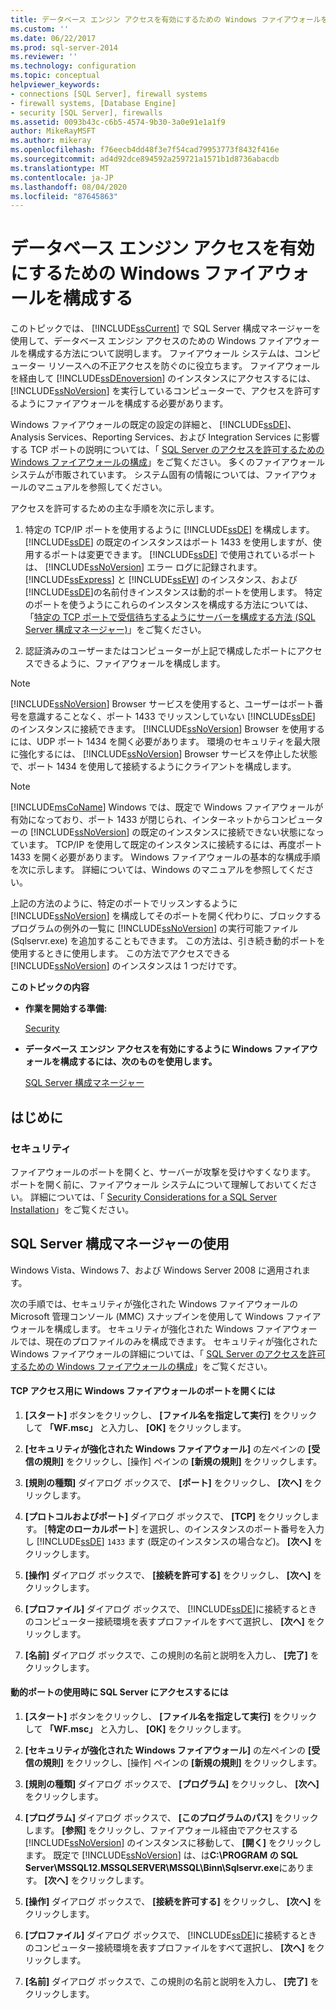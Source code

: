 ```yaml
---
title: データベース エンジン アクセスを有効にするための Windows ファイアウォールを構成する | Microsoft Docs
ms.custom: ''
ms.date: 06/22/2017
ms.prod: sql-server-2014
ms.reviewer: ''
ms.technology: configuration
ms.topic: conceptual
helpviewer_keywords:
- connections [SQL Server], firewall systems
- firewall systems, [Database Engine]
- security [SQL Server], firewalls
ms.assetid: 0093b43c-c6b5-4574-9b30-3a0e91e1a1f9
author: MikeRayMSFT
ms.author: mikeray
ms.openlocfilehash: f76eecb4dd48f3e7f54cad79953773f8432f416e
ms.sourcegitcommit: ad4d92dce894592a259721a1571b1d8736abacdb
ms.translationtype: MT
ms.contentlocale: ja-JP
ms.lasthandoff: 08/04/2020
ms.locfileid: "87645863"
---
```

# <a name="configure-a-windows-firewall-for-database-engine-access"></a>データベース エンジン アクセスを有効にするための Windows ファイアウォールを構成する
  このトピックでは、 [!INCLUDE[ssCurrent](../../includes/sscurrent-md.md)] で SQL Server 構成マネージャーを使用して、データベース エンジン アクセスのための Windows ファイアウォールを構成する方法について説明します。 ファイアウォール システムは、コンピューター リソースへの不正アクセスを防ぐのに役立ちます。 ファイアウォールを経由して [!INCLUDE[ssDEnoversion](../../includes/ssdenoversion-md.md)] のインスタンスにアクセスするには、 [!INCLUDE[ssNoVersion](../../includes/ssnoversion-md.md)] を実行しているコンピューターで、アクセスを許可するようにファイアウォールを構成する必要があります。  
  
 Windows ファイアウォールの既定の設定の詳細と、 [!INCLUDE[ssDE](../../includes/ssde-md.md)]、Analysis Services、Reporting Services、および Integration Services に影響する TCP ポートの説明については、「 [SQL Server のアクセスを許可するための Windows ファイアウォールの構成](../../sql-server/install/configure-the-windows-firewall-to-allow-sql-server-access.md)」をご覧ください。 多くのファイアウォール システムが市販されています。 システム固有の情報については、ファイアウォールのマニュアルを参照してください。  
  
 アクセスを許可するための主な手順を次に示します。  
  
1.  特定の TCP/IP ポートを使用するように [!INCLUDE[ssDE](../../includes/ssde-md.md)] を構成します。 [!INCLUDE[ssDE](../../includes/ssde-md.md)] の既定のインスタンスはポート 1433 を使用しますが、使用するポートは変更できます。 [!INCLUDE[ssDE](../../includes/ssde-md.md)] で使用されているポートは、 [!INCLUDE[ssNoVersion](../../includes/ssnoversion-md.md)] エラー ログに記録されます。 [!INCLUDE[ssExpress](../../includes/ssexpress-md.md)] と [!INCLUDE[ssEW](../../includes/ssew-md.md)] のインスタンス、および[!INCLUDE[ssDE](../../includes/ssde-md.md)]の名前付きインスタンスは動的ポートを使用します。 特定のポートを使うようにこれらのインスタンスを構成する方法については、「[特定の TCP ポートで受信待ちするようにサーバーを構成する方法 &#40;SQL Server 構成マネージャー&#41;](configure-a-server-to-listen-on-a-specific-tcp-port.md)」をご覧ください。  
  
2.  認証済みのユーザーまたはコンピューターが上記で構成したポートにアクセスできるように、ファイアウォールを構成します。  
  
> [!NOTE]  
>  [!INCLUDE[ssNoVersion](../../includes/ssnoversion-md.md)] Browser サービスを使用すると、ユーザーはポート番号を意識することなく、ポート 1433 でリッスンしていない [!INCLUDE[ssDE](../../includes/ssde-md.md)] のインスタンスに接続できます。 [!INCLUDE[ssNoVersion](../../includes/ssnoversion-md.md)] Browser を使用するには、UDP ポート 1434 を開く必要があります。 環境のセキュリティを最大限に強化するには、 [!INCLUDE[ssNoVersion](../../includes/ssnoversion-md.md)] Browser サービスを停止した状態で、ポート 1434 を使用して接続するようにクライアントを構成します。  
  
> [!NOTE]  
>  [!INCLUDE[msCoName](../../includes/msconame-md.md)] Windows では、既定で Windows ファイアウォールが有効になっており、ポート 1433 が閉じられ、インターネットからコンピューターの [!INCLUDE[ssNoVersion](../../includes/ssnoversion-md.md)] の既定のインスタンスに接続できない状態になっています。 TCP/IP を使用して既定のインスタンスに接続するには、再度ポート 1433 を開く必要があります。 Windows ファイアウォールの基本的な構成手順を次に示します。 詳細については、Windows のマニュアルを参照してください。  
  
 上記の方法のように、特定のポートでリッスンするように [!INCLUDE[ssNoVersion](../../includes/ssnoversion-md.md)] を構成してそのポートを開く代わりに、ブロックするプログラムの例外の一覧に [!INCLUDE[ssNoVersion](../../includes/ssnoversion-md.md)] の実行可能ファイル (Sqlservr.exe) を追加することもできます。 この方法は、引き続き動的ポートを使用するときに使用します。 この方法でアクセスできる [!INCLUDE[ssNoVersion](../../includes/ssnoversion-md.md)] のインスタンスは 1 つだけです。  
  
 **このトピックの内容**  
  
-   **作業を開始する準備:**  
  
     [Security](#Security)  
  
-   **データベース エンジン アクセスを有効にするように Windows ファイアウォールを構成するには、次のものを使用します。**  
  
     [SQL Server 構成マネージャー](#SSMSProcedure)  
  
## <a name="before-you-begin"></a>はじめに  
  
###  <a name="security"></a><a name="Security"></a> セキュリティ  
 ファイアウォールのポートを開くと、サーバーが攻撃を受けやすくなります。 ポートを開く前に、ファイアウォール システムについて理解しておいてください。 詳細については、「 [Security Considerations for a SQL Server Installation](../../sql-server/install/security-considerations-for-a-sql-server-installation.md)」をご覧ください。  
  
##  <a name="using-sql-server-configuration-manager"></a><a name="SSMSProcedure"></a> SQL Server 構成マネージャーの使用  
 Windows Vista、Windows 7、および Windows Server 2008 に適用されます。  
  
 次の手順では、セキュリティが強化された Windows ファイアウォールの Microsoft 管理コンソール (MMC) スナップインを使用して Windows ファイアウォールを構成します。 セキュリティが強化された Windows ファイアウォールでは、現在のプロファイルのみを構成できます。 セキュリティが強化された Windows ファイアウォールの詳細については、「 [SQL Server のアクセスを許可するための Windows ファイアウォールの構成](../../sql-server/install/configure-the-windows-firewall-to-allow-sql-server-access.md)」をご覧ください。  
  
#### <a name="to-open-a-port-in-the-windows-firewall-for-tcp-access"></a>TCP アクセス用に Windows ファイアウォールのポートを開くには  
  
1.  **[スタート]** ボタンをクリックし、 **[ファイル名を指定して実行]** をクリックして **「WF.msc」** と入力し、 **[OK]** をクリックします。  
  
2.  **[セキュリティが強化された Windows ファイアウォール]** の左ペインの **[受信の規則]** をクリックし、[操作] ペインの **[新規の規則]** をクリックします。  
  
3.  **[規則の種類]** ダイアログ ボックスで、 **[ポート]** をクリックし、 **[次へ]** をクリックします。  
  
4.  **[プロトコルおよびポート]** ダイアログ ボックスで、 **[TCP]** をクリックします。 [**特定のローカルポート**] を選択し、のインスタンスのポート番号を入力し [!INCLUDE[ssDE](../../includes/ssde-md.md)] `1433` ます (既定のインスタンスの場合など)。 **[次へ]** をクリックします。  
  
5.  **[操作]** ダイアログ ボックスで、 **[接続を許可する]** をクリックし、 **[次へ]** をクリックします。  
  
6.  **[プロファイル]** ダイアログ ボックスで、 [!INCLUDE[ssDE](../../includes/ssde-md.md)]に接続するときのコンピューター接続環境を表すプロファイルをすべて選択し、 **[次へ]** をクリックします。  
  
7.  **[名前]** ダイアログ ボックスで、この規則の名前と説明を入力し、 **[完了]** をクリックします。  
  
#### <a name="to-open-access-to-sql-server-when-using-dynamic-ports"></a>動的ポートの使用時に SQL Server にアクセスするには  
  
1.  **[スタート]** ボタンをクリックし、 **[ファイル名を指定して実行]** をクリックして **「WF.msc」** と入力し、 **[OK]** をクリックします。  
  
2.  **[セキュリティが強化された Windows ファイアウォール]** の左ペインの **[受信の規則]** をクリックし、[操作] ペインの **[新規の規則]** をクリックします。  
  
3.  **[規則の種類]** ダイアログ ボックスで、 **[プログラム]** をクリックし、 **[次へ]** をクリックします。  
  
4.  **[プログラム]** ダイアログ ボックスで、 **[このプログラムのパス]** をクリックします。 **[参照]** をクリックし、ファイアウォール経由でアクセスする [!INCLUDE[ssNoVersion](../../includes/ssnoversion-md.md)] のインスタンスに移動して、 **[開く]** をクリックします。 既定で [!INCLUDE[ssNoVersion](../../includes/ssnoversion-md.md)] は、は**C:\PROGRAM の SQL Server\MSSQL12.MSSQLSERVER\MSSQL\Binn\Sqlservr.exe**にあります。 **[次へ]** をクリックします。  
  
5.  **[操作]** ダイアログ ボックスで、 **[接続を許可する]** をクリックし、 **[次へ]** をクリックします。  
  
6.  **[プロファイル]** ダイアログ ボックスで、 [!INCLUDE[ssDE](../../includes/ssde-md.md)]に接続するときのコンピューター接続環境を表すプロファイルをすべて選択し、 **[次へ]** をクリックします。  
  
7.  **[名前]** ダイアログ ボックスで、この規則の名前と説明を入力し、 **[完了]** をクリックします。  
  
  
